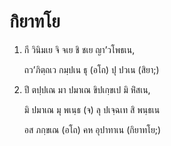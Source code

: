 <h1>กิยาทโย</h1>
<ol>
<li>
กี วินิมเย จิ จเย ชิ ชเย ญา’วโพธเน,  
  
ถว’ภิตฺถเว กมฺปเน ธุ (อโถ) ปุ ปวเน (สิยา;)  
</li>
  
<li>
ปี ตปฺปเณ มา ปมาเณ ขิปเกฺขเป มิ หิํสเน,  
  
มิ ปมาเณ มุ พเนฺธ (จ) ลุ ปเจฺฉเท สิ พนฺธเน  
  
อส ภกฺขเณ (อโถ) คห อุปาทาเน (กิยาทโย;)  
</li>
  
  
  
  
  